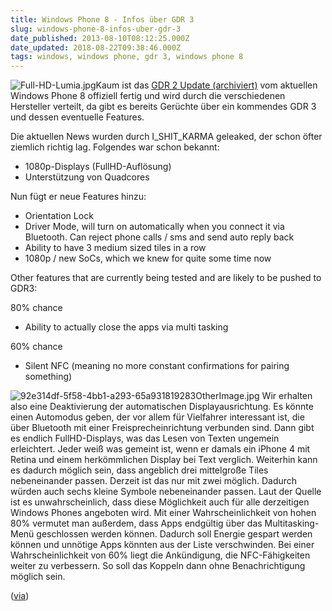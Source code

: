 ```yaml
---
title: Windows Phone 8 - Infos über GDR 3
slug: windows-phone-8-infos-uber-gdr-3
date_published: 2013-08-10T08:12:25.000Z
date_updated: 2018-08-22T09:38:46.000Z
tags: windows, windows phone, gdr 3, windows phone 8
---
```


![Full-HD-Lumia.jpg](//thafaker.de/assets_c/2013/08/Full-HD-Lumia-thumb-100xauto-491.jpg)Kaum ist das [GDR 2 Update (archiviert)](http://web.archive.org/web/20221003085818/http://apfelhammer.de/2013/08/windows-phone-8---update-steht-kurz-bevor-amber-gdr2.html) vom aktuellen Windows Phone 8 offiziell fertig und wird durch die verschiedenen Hersteller verteilt, da gibt es bereits Gerüchte über ein kommendes GDR 3 und dessen eventuelle Features.

Die aktuellen News wurden durch I_SHIT_KARMA geleaked, der schon öfter ziemlich richtig lag. Folgendes war schon bekannt:

- 1080p-Displays (FullHD-Auflösung)
- Unterstützung von Quadcores

Nun fügt er neue Features hinzu:

- Orientation Lock
- Driver Mode, will turn on automatically when you connect it via Bluetooth. Can reject phone calls / sms and send auto reply back
- Ability to have 3 medium sized tiles in a row
- 1080p / new SoCs, which we knew for quite some time now

Other features that are currently being tested and are likely to be pushed to GDR3:

80% chance

- Ability to actually close the apps via multi tasking

60% chance

- Silent NFC (meaning no more constant confirmations for pairing something)

![92e314df-5f58-4bb1-a293-65a931819283OtherImage.jpg](//thafaker.de/assets_c/2013/08/92e314df-5f58-4bb1-a293-65a931819283OtherImage-thumb-400xauto-489.jpg)
Wir erhalten also eine Deaktivierung der automatischen Displayausrichtung. Es könnte einen Automodus geben, der vor allem für Vielfahrer interessant ist, die über Bluetooth mit einer Freisprecheinrichtung verbunden sind. Dann gibt es endlich FullHD-Displays, was das Lesen von Texten ungemein erleichtert. Jeder weiß was gemeint ist, wenn er damals ein iPhone 4 mit Retina und einem herkömmlichen Display bei Text verglich. Weiterhin kann es dadurch möglich sein, dass angeblich drei mittelgroße Tiles nebeneinander passen. Derzeit ist das nur mit zwei möglich. Dadurch würden auch sechs kleine Symbole nebeneinander passen. Laut der Quelle ist es unwahrscheinlich, dass diese Möglichkeit auch für alle derzeitigen Windows Phones angeboten wird. Mit einer Wahrscheinlichkeit von hohen 80% vermutet man außerdem, dass Apps endgültig über das Multitasking-Menü geschlossen werden können. Dadurch soll Energie gespart werden können und unnötige Apps könnten aus der Liste verschwinden. Bei einer Wahrscheinlichkeit von 60% liegt die Ankündigung, die NFC-Fähigkeiten weiter zu verbessern. So soll das Koppeln dann ohne Benachrichtigung möglich sein.

([via](http://www.phoneseven.de/2013/08/10/neue-quelle-verraet-mehr-features-von-gdr-3/?utm_source=feedburner&amp;utm_medium=feed&amp;utm_campaign=Feed%3A+phoneseven+%28phoneseven.de%29))
